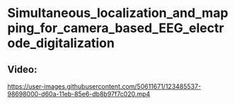 



# Simultaneous_localization_and_mapping_for_camera_based_EEG_electrode_digitalization
## Video:
https://user-images.githubusercontent.com/50611671/123485537-98698000-d60a-11eb-85e6-db8b97f7c020.mp4
